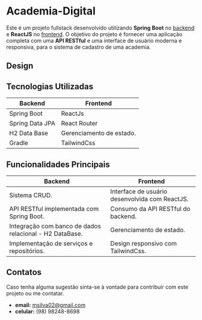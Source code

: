# Academia-Digital

Este é um projeto fullstack desenvolvido utilizando **Spring Boot**  no [backend]() e **ReactJS** no [frontend](). O objetivo do projeto é fornecer uma aplicação completa com uma **API RESTful** e uma interface de usuário moderna e responsiva, para o sistema de cadastro de uma academia.

## Design


## Tecnologias Utilizadas
| **Backend** | **Frontend** |
| --- | --- |
| Spring Boot | ReactJs |
| Spring Data JPA | React Router |
| H2 Data Base | Gerenciamento de estado. |
| Gradle | TailwindCss |

## Funcionalidades Principais
| **Backend** | **Frontend** |
| --- | --- |
| Sistema CRUD. |Interface de usuário desenvolvida com ReactJS. |
| API RESTful implementada com Spring Boot. | Consumo da API RESTful do backend. |
| Integração com banco de dados relacional - H2 DataBase.| Gerenciamento de estado. |
| Implementação de serviços e repositórios.| Design responsivo com TailwindCss. |



## Contatos

Caso tenha alguma sugestão sinta-se à vontade para contribuir com este projeto ou me contatar.
 - **email:** msilva02@gmail.com
 - **celular:** (98) 98248-8698
